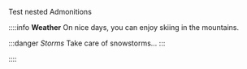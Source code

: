 Test nested Admonitions

::::info **Weather**
On nice days, you can enjoy skiing in the mountains.

:::danger *Storms*
Take care of snowstorms...
:::

::::